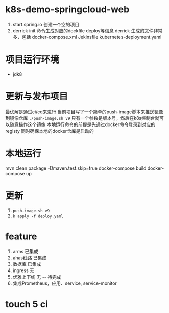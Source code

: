 # k8s-demo-springcloud-web

1. start.spring.io 创建一个空的项目
2. derrick init 命令生成对应的dockfile deploy等信息
derrick 生成的文件非常多，包括
docker-compose.xml Jekinsfile kubernetes-deployment.yaml

# 项目运行环境
* jdk8

# 更新与发布项目

最优解是通过ci/cd来进行
当前项目写了一个简单的push-image脚本来推送镜像到镜像仓库
`./push-image.sh v9`
只有一个参数是版本号，然后在k8s控制台就可以随意操作这个镜像
本地运行命令的前提是先通过docker命令登录到对应的registy
同时确保本地的docker仓库是启动的

# 本地运行
mvn clean package -Dmaven.test.skip=true
docker-compose build
docker-compose up

# 更新
1. `push-image.sh v9`
2. `k apply -f deploy.yaml`

# feature
1. arms 已集成
2. ahas线路 已集成
3. 数据库 已集成
4. ingress 无
5. 优雅上下线 无 -- 待完成
6. 集成Prometheus，应用、service, service-monitor

# touch 5 ci

